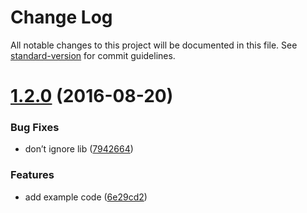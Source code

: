 # Change Log

All notable changes to this project will be documented in this file. See [standard-version](https://github.com/conventional-changelog/standard-version) for commit guidelines.

<a name="1.2.0"></a>

# [1.2.0](https://github.com/uetchy/gulp-iconutil/compare/v1.1.0...v1.2.0) (2016-08-20)

### Bug Fixes

* don’t ignore lib ([7942664](https://github.com/uetchy/gulp-iconutil/commit/7942664))

### Features

* add example code ([6e29cd2](https://github.com/uetchy/gulp-iconutil/commit/6e29cd2))
